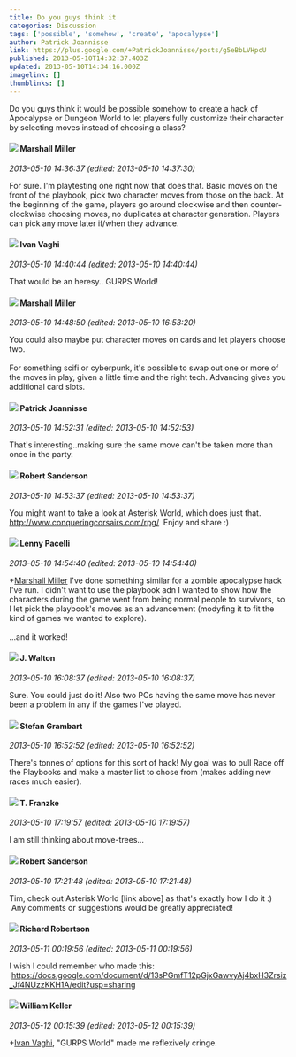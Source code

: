 ```yaml
---
title: Do you guys think it
categories: Discussion
tags: ['possible', 'somehow', 'create', 'apocalypse']
author: Patrick Joannisse
link: https://plus.google.com/+PatrickJoannisse/posts/g5eBbLVHpcU
published: 2013-05-10T14:32:37.403Z
updated: 2013-05-10T14:34:16.000Z
imagelink: []
thumblinks: []
---
```


Do you guys think it would be possible somehow to create a hack of Apocalypse or Dungeon World to let players fully customize their character by selecting moves instead of choosing a class?
<div id='comment z132whmymym0fpord04cjb2qaxnhgnqivas'>
  <h4><img src='{{site.baseurl}}//images/avatars/113927217394445366066_photo.jpg'> Marshall Miller</h4>
      <p><cite>2013-05-10 14:36:37 (edited: 2013-05-10 14:37:30)</cite></p>
        <p>For sure. I&#39;m playtesting one right now that does that. Basic moves on the front of the playbook, pick two character moves from those on the back. At the beginning of the game, players go around clockwise and then counter-clockwise choosing moves, no duplicates at character generation. Players can pick any move later if/when they advance.</p>
</div>
        

<div id='comment z132whmymym0fpord04cjb2qaxnhgnqivas'>
  <h4><img src='{{site.baseurl}}//images/avatars/116670244276636380421_photo.jpg'> Ivan Vaghi</h4>
      <p><cite>2013-05-10 14:40:44 (edited: 2013-05-10 14:40:44)</cite></p>
        <p>That would be an heresy.. GURPS World!</p>
</div>
        

<div id='comment z132whmymym0fpord04cjb2qaxnhgnqivas'>
  <h4><img src='{{site.baseurl}}//images/avatars/113927217394445366066_photo.jpg'> Marshall Miller</h4>
      <p><cite>2013-05-10 14:48:50 (edited: 2013-05-10 16:53:20)</cite></p>
        <p>You could also maybe put character moves on cards and let players choose two.<br /><br />For something scifi or cyberpunk, it&#39;s possible to swap out one or more of the moves in play, given a little time and the right tech. Advancing gives you additional card slots.</p>
</div>
        

<div id='comment z132whmymym0fpord04cjb2qaxnhgnqivas'>
  <h4><img src='{{site.baseurl}}//images/avatars/102311180250681509880_photo.jpg'> Patrick Joannisse</h4>
      <p><cite>2013-05-10 14:52:31 (edited: 2013-05-10 14:52:53)</cite></p>
        <p>That&#39;s interesting..making sure the same move can&#39;t be taken more than once in the party.</p>
</div>
        

<div id='comment z132whmymym0fpord04cjb2qaxnhgnqivas'>
  <h4><img src='{{site.baseurl}}//images/avatars/109760966546630451575_photo.jpg'> Robert Sanderson</h4>
      <p><cite>2013-05-10 14:53:37 (edited: 2013-05-10 14:53:37)</cite></p>
        <p>You might want to take a look at Asterisk World, which does just that.<br /><a href="http://www.conqueringcorsairs.com/rpg/" class="ot-anchor">http://www.conqueringcorsairs.com/rpg/</a>  Enjoy and share :)</p>
</div>
        

<div id='comment z132whmymym0fpord04cjb2qaxnhgnqivas'>
  <h4><img src='{{site.baseurl}}//images/avatars/100006715637025059639_photo.jpg'> Lenny Pacelli</h4>
      <p><cite>2013-05-10 14:54:40 (edited: 2013-05-10 14:54:40)</cite></p>
        <p><span class="proflinkWrapper"><span class="proflinkPrefix">+</span><a class="proflink" href="https://plus.google.com/113927217394445366066" oid="113927217394445366066">Marshall Miller</a></span> I&#39;ve done something similar for a zombie apocalypse hack I&#39;ve run. I didn&#39;t want to use the playbook adn I wanted to show how the characters during the game went from being normal people to survivors, so I let pick the playbook&#39;s moves as an advancement (modyfing it to fit the kind of games we wanted to explore).<br /><br />...and it worked!</p>
</div>
        

<div id='comment z132whmymym0fpord04cjb2qaxnhgnqivas'>
  <h4><img src='{{site.baseurl}}//images/avatars/111694100408744715863_photo.jpg'> J. Walton</h4>
      <p><cite>2013-05-10 16:08:37 (edited: 2013-05-10 16:08:37)</cite></p>
        <p>Sure. You could just do it! Also two PCs having the same move has never been a problem in any if the games I&#39;ve played.</p>
</div>
        

<div id='comment z132whmymym0fpord04cjb2qaxnhgnqivas'>
  <h4><img src='{{site.baseurl}}//images/avatars/107999218794532799579_photo.jpg'> Stefan Grambart</h4>
      <p><cite>2013-05-10 16:52:52 (edited: 2013-05-10 16:52:52)</cite></p>
        <p>There&#39;s tonnes of options for this sort of hack! My goal was to pull Race off the Playbooks and make a master list to chose from (makes adding new races much easier). </p>
</div>
        

<div id='comment z132whmymym0fpord04cjb2qaxnhgnqivas'>
  <h4><img src='{{site.baseurl}}//images/avatars/110330901807759406775_photo.jpg'> T. Franzke</h4>
      <p><cite>2013-05-10 17:19:57 (edited: 2013-05-10 17:19:57)</cite></p>
        <p>I am still thinking about move-trees...</p>
</div>
        

<div id='comment z132whmymym0fpord04cjb2qaxnhgnqivas'>
  <h4><img src='{{site.baseurl}}//images/avatars/109760966546630451575_photo.jpg'> Robert Sanderson</h4>
      <p><cite>2013-05-10 17:21:48 (edited: 2013-05-10 17:21:48)</cite></p>
        <p>Tim, check out Asterisk World [link above] as that&#39;s exactly how I do it :)  Any comments or suggestions would be greatly appreciated!</p>
</div>
        

<div id='comment z132whmymym0fpord04cjb2qaxnhgnqivas'>
  <h4><img src='{{site.baseurl}}//images/avatars/108034461092234678612_photo.jpg'> Richard Robertson</h4>
      <p><cite>2013-05-11 00:19:56 (edited: 2013-05-11 00:19:56)</cite></p>
        <p>I wish I could remember who made this:  <a href="https://docs.google.com/document/d/13sPGmfT12pGjxGawvyAj4bxH3Zrsiz_Jf4NUzzKKH1A/edit?usp=sharing" class="ot-anchor">https://docs.google.com/document/d/13sPGmfT12pGjxGawvyAj4bxH3Zrsiz_Jf4NUzzKKH1A/edit?usp=sharing</a></p>
</div>
        

<div id='comment z132whmymym0fpord04cjb2qaxnhgnqivas'>
  <h4><img src='{{site.baseurl}}//images/avatars/102218898152935327949_photo.jpg'> William Keller</h4>
      <p><cite>2013-05-12 00:15:39 (edited: 2013-05-12 00:15:39)</cite></p>
        <p><span class="proflinkWrapper"><span class="proflinkPrefix">+</span><a class="proflink" href="https://plus.google.com/116670244276636380421" oid="116670244276636380421">Ivan Vaghi</a></span>, &quot;GURPS World&quot; made me reflexively cringe.</p>
</div>
        